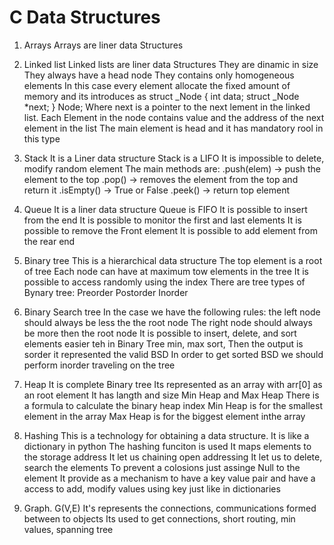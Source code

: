 # C Data Structures
1. Arrays
Arrays are liner data Structures

2. Linked list
Linked lists are liner data Structures
  They are dinamic in size
  They always have a head node
  They contains only homogeneous elements
In this case every element allocate the fixed amount of memory and its introduces as
struct _Node {
  int data;
  struct _Node *next;
} Node;
Where next is a pointer to the next lement in the linked list.
Each Element in the node contains value and the address of the next element in the list
The main element is head and it has mandatory rool in this type

3. Stack
It is a Liner data structure
Stack is a LIFO
It is impossible to delete, modify random element
The main methods are:
  .push(elem) -> push the element to the top
  .pop() -> removes the element from the top and return it
  .isEmpty() -> True or False
  .peek() -> return top element

4. Queue
It is a liner data structure
Queue is FIFO
It is possible to insert from the end 
It is possible to monitor the first and last elements
It is possible to remove the Front element
It is possible to add element from the rear end

5. Binary tree
This is a hierarchical data structure
  The top element is a root of tree
  Each node can have at maximum tow elements in the tree
  It is possible to access randomly using the index
There are tree types of Bynary tree:
  Preorder
  Postorder
  Inorder

6. Binary Search tree
In the case we have the following rules:
  the left node should always be less the the root node
  The right node should always be more then the root node
  It is possible to insert, delete, and sort elements easier teh in Binary Tree
  min, max
  sort, 
  Then the output is sorder it represented the valid BSD
  In order to get sorted BSD we should perform inorder traveling on the tree

7. Heap
It is complete Binary tree
Its represented as an array with arr[0] as an root element
It has langth and size
Min Heap and Max Heap
There is a formula to calculate the binary heap index
Min Heap is for the smallest element in the array
Max Heap is for the biggest element inthe array

8. Hashing
This is a technology for obtaining a data structure. It is like a dictionary in python
The hashing funciton is used
It maps elements to the storage address
It let us 
  chaining
  open addressing
It let us to delete, search the elements
To prevent a colosions just assinge Null to the element
It provide as a mechanism to have a key value pair and have a access to add, modify values using key just like in dictionaries

9. Graph.
G(V,E)
It's represents the connections, communications formed between to objects
Its used to get connections, short routing, min values, spanning tree